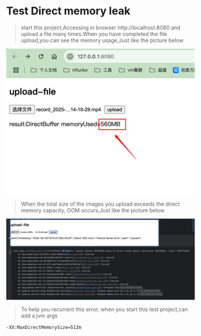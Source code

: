 # Test Direct memory leak

> start this project,Accessing in browser  http://localhost:8080 and upload a file many times.When you have completed the file upload,you can see the memory usage,Just like the picture below

![img.png](img.png)
> When the total size of the images you upload exceeds the direct memory capacity, OOM occurs,Just like the picture below

![img_1.png](img_1.png)

> To help you recurrent this error, when you start this test project,can add a jvm args
```
-XX:MaxDirectMemorySize=512m
```
